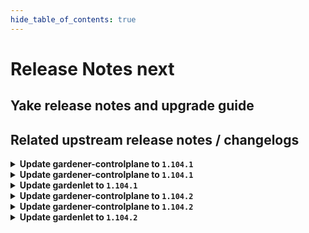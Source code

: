 ```yaml
---
hide_table_of_contents: true
---
```


# Release Notes next

## Yake release notes and upgrade guide

## Related upstream release notes / changelogs


<details>
<summary><b>Update gardener-controlplane to <code>1.104.1</code></b></summary>

# [gardener/gardener]

## 🐛 Bug Fixes

- `[OPERATOR]` Fix a regression that caused `gardenlet` to not be able to migrate deprecated `failure-domain.beta.kubernetes.io` labels to `topology.kubernetes.io` due to a removed RBAC rule required to patch `PersistentVolume`s. by @plkokanov [#10578]
## 🏃 Others

- `[OPERATOR]` The `gardener/etcd-druid` image has been updated to `v0.22.7`. [Release Notes](https://redirect.github.com/gardener/etcd-druid/releases/tag/v0.22.7) by @ishan16696 [#10592]

## Helm Charts
- controlplane: `europe-docker.pkg.dev/gardener-project/releases/charts/gardener/controlplane:v1.104.1`
- gardenlet: `europe-docker.pkg.dev/gardener-project/releases/charts/gardener/gardenlet:v1.104.1`
- operator: `europe-docker.pkg.dev/gardener-project/releases/charts/gardener/operator:v1.104.1`
- resource-manager: `europe-docker.pkg.dev/gardener-project/releases/charts/gardener/resource-manager:v1.104.1`
## Docker Images
- admission-controller: `europe-docker.pkg.dev/gardener-project/releases/gardener/admission-controller:v1.104.1`
- apiserver: `europe-docker.pkg.dev/gardener-project/releases/gardener/apiserver:v1.104.1`
- controller-manager: `europe-docker.pkg.dev/gardener-project/releases/gardener/controller-manager:v1.104.1`
- gardenlet: `europe-docker.pkg.dev/gardener-project/releases/gardener/gardenlet:v1.104.1`
- node-agent: `europe-docker.pkg.dev/gardener-project/releases/gardener/node-agent:v1.104.1`
- operator: `europe-docker.pkg.dev/gardener-project/releases/gardener/operator:v1.104.1`
- resource-manager: `europe-docker.pkg.dev/gardener-project/releases/gardener/resource-manager:v1.104.1`
- scheduler: `europe-docker.pkg.dev/gardener-project/releases/gardener/scheduler:v1.104.1`


</details>

<details>
<summary><b>Update gardener-controlplane to <code>1.104.1</code></b></summary>

# [gardener/gardener]

## 🐛 Bug Fixes

- `[OPERATOR]` Fix a regression that caused `gardenlet` to not be able to migrate deprecated `failure-domain.beta.kubernetes.io` labels to `topology.kubernetes.io` due to a removed RBAC rule required to patch `PersistentVolume`s. by @plkokanov [#10578]
## 🏃 Others

- `[OPERATOR]` The `gardener/etcd-druid` image has been updated to `v0.22.7`. [Release Notes](https://redirect.github.com/gardener/etcd-druid/releases/tag/v0.22.7) by @ishan16696 [#10592]

## Helm Charts
- controlplane: `europe-docker.pkg.dev/gardener-project/releases/charts/gardener/controlplane:v1.104.1`
- gardenlet: `europe-docker.pkg.dev/gardener-project/releases/charts/gardener/gardenlet:v1.104.1`
- operator: `europe-docker.pkg.dev/gardener-project/releases/charts/gardener/operator:v1.104.1`
- resource-manager: `europe-docker.pkg.dev/gardener-project/releases/charts/gardener/resource-manager:v1.104.1`
## Docker Images
- admission-controller: `europe-docker.pkg.dev/gardener-project/releases/gardener/admission-controller:v1.104.1`
- apiserver: `europe-docker.pkg.dev/gardener-project/releases/gardener/apiserver:v1.104.1`
- controller-manager: `europe-docker.pkg.dev/gardener-project/releases/gardener/controller-manager:v1.104.1`
- gardenlet: `europe-docker.pkg.dev/gardener-project/releases/gardener/gardenlet:v1.104.1`
- node-agent: `europe-docker.pkg.dev/gardener-project/releases/gardener/node-agent:v1.104.1`
- operator: `europe-docker.pkg.dev/gardener-project/releases/gardener/operator:v1.104.1`
- resource-manager: `europe-docker.pkg.dev/gardener-project/releases/gardener/resource-manager:v1.104.1`
- scheduler: `europe-docker.pkg.dev/gardener-project/releases/gardener/scheduler:v1.104.1`


</details>

<details>
<summary><b>Update gardenlet to <code>1.104.1</code></b></summary>

# [gardener/gardener]

## 🐛 Bug Fixes

- `[OPERATOR]` Fix a regression that caused `gardenlet` to not be able to migrate deprecated `failure-domain.beta.kubernetes.io` labels to `topology.kubernetes.io` due to a removed RBAC rule required to patch `PersistentVolume`s. by @plkokanov [#10578]
## 🏃 Others

- `[OPERATOR]` The `gardener/etcd-druid` image has been updated to `v0.22.7`. [Release Notes](https://redirect.github.com/gardener/etcd-druid/releases/tag/v0.22.7) by @ishan16696 [#10592]

## Helm Charts
- controlplane: `europe-docker.pkg.dev/gardener-project/releases/charts/gardener/controlplane:v1.104.1`
- gardenlet: `europe-docker.pkg.dev/gardener-project/releases/charts/gardener/gardenlet:v1.104.1`
- operator: `europe-docker.pkg.dev/gardener-project/releases/charts/gardener/operator:v1.104.1`
- resource-manager: `europe-docker.pkg.dev/gardener-project/releases/charts/gardener/resource-manager:v1.104.1`
## Docker Images
- admission-controller: `europe-docker.pkg.dev/gardener-project/releases/gardener/admission-controller:v1.104.1`
- apiserver: `europe-docker.pkg.dev/gardener-project/releases/gardener/apiserver:v1.104.1`
- controller-manager: `europe-docker.pkg.dev/gardener-project/releases/gardener/controller-manager:v1.104.1`
- gardenlet: `europe-docker.pkg.dev/gardener-project/releases/gardener/gardenlet:v1.104.1`
- node-agent: `europe-docker.pkg.dev/gardener-project/releases/gardener/node-agent:v1.104.1`
- operator: `europe-docker.pkg.dev/gardener-project/releases/gardener/operator:v1.104.1`
- resource-manager: `europe-docker.pkg.dev/gardener-project/releases/gardener/resource-manager:v1.104.1`
- scheduler: `europe-docker.pkg.dev/gardener-project/releases/gardener/scheduler:v1.104.1`


</details>

<details>
<summary><b>Update gardener-controlplane to <code>1.104.2</code></b></summary>

# [gardener/gardener]

## 🐛 Bug Fixes

- `[OPERATOR]` Fix a bug where the shoot care controller cannot reconcile shoots with `spec.maintenance.confineSpecUpdateRollout=true` and migrated between `secretBindingName` and `credentialsBindingName` until the shoot is reconciled.. by @vpnachev [#10675]
- `[OPERATOR]` An issue was fixed that cause `gardener-operator` to deploy the `gardenlet` into the runtime cluster instead of another intended remote cluster. by @timuthy [#10628]

## Helm Charts
- controlplane: `europe-docker.pkg.dev/gardener-project/releases/charts/gardener/controlplane:v1.104.2`
- gardenlet: `europe-docker.pkg.dev/gardener-project/releases/charts/gardener/gardenlet:v1.104.2`
- operator: `europe-docker.pkg.dev/gardener-project/releases/charts/gardener/operator:v1.104.2`
- resource-manager: `europe-docker.pkg.dev/gardener-project/releases/charts/gardener/resource-manager:v1.104.2`
## Docker Images
- admission-controller: `europe-docker.pkg.dev/gardener-project/releases/gardener/admission-controller:v1.104.2`
- apiserver: `europe-docker.pkg.dev/gardener-project/releases/gardener/apiserver:v1.104.2`
- controller-manager: `europe-docker.pkg.dev/gardener-project/releases/gardener/controller-manager:v1.104.2`
- gardenlet: `europe-docker.pkg.dev/gardener-project/releases/gardener/gardenlet:v1.104.2`
- node-agent: `europe-docker.pkg.dev/gardener-project/releases/gardener/node-agent:v1.104.2`
- operator: `europe-docker.pkg.dev/gardener-project/releases/gardener/operator:v1.104.2`
- resource-manager: `europe-docker.pkg.dev/gardener-project/releases/gardener/resource-manager:v1.104.2`
- scheduler: `europe-docker.pkg.dev/gardener-project/releases/gardener/scheduler:v1.104.2`


</details>

<details>
<summary><b>Update gardener-controlplane to <code>1.104.2</code></b></summary>

# [gardener/gardener]

## 🐛 Bug Fixes

- `[OPERATOR]` Fix a bug where the shoot care controller cannot reconcile shoots with `spec.maintenance.confineSpecUpdateRollout=true` and migrated between `secretBindingName` and `credentialsBindingName` until the shoot is reconciled.. by @vpnachev [#10675]
- `[OPERATOR]` An issue was fixed that cause `gardener-operator` to deploy the `gardenlet` into the runtime cluster instead of another intended remote cluster. by @timuthy [#10628]

## Helm Charts
- controlplane: `europe-docker.pkg.dev/gardener-project/releases/charts/gardener/controlplane:v1.104.2`
- gardenlet: `europe-docker.pkg.dev/gardener-project/releases/charts/gardener/gardenlet:v1.104.2`
- operator: `europe-docker.pkg.dev/gardener-project/releases/charts/gardener/operator:v1.104.2`
- resource-manager: `europe-docker.pkg.dev/gardener-project/releases/charts/gardener/resource-manager:v1.104.2`
## Docker Images
- admission-controller: `europe-docker.pkg.dev/gardener-project/releases/gardener/admission-controller:v1.104.2`
- apiserver: `europe-docker.pkg.dev/gardener-project/releases/gardener/apiserver:v1.104.2`
- controller-manager: `europe-docker.pkg.dev/gardener-project/releases/gardener/controller-manager:v1.104.2`
- gardenlet: `europe-docker.pkg.dev/gardener-project/releases/gardener/gardenlet:v1.104.2`
- node-agent: `europe-docker.pkg.dev/gardener-project/releases/gardener/node-agent:v1.104.2`
- operator: `europe-docker.pkg.dev/gardener-project/releases/gardener/operator:v1.104.2`
- resource-manager: `europe-docker.pkg.dev/gardener-project/releases/gardener/resource-manager:v1.104.2`
- scheduler: `europe-docker.pkg.dev/gardener-project/releases/gardener/scheduler:v1.104.2`


</details>

<details>
<summary><b>Update gardenlet to <code>1.104.2</code></b></summary>

# [gardener/gardener]

## 🐛 Bug Fixes

- `[OPERATOR]` Fix a bug where the shoot care controller cannot reconcile shoots with `spec.maintenance.confineSpecUpdateRollout=true` and migrated between `secretBindingName` and `credentialsBindingName` until the shoot is reconciled.. by @vpnachev [#10675]
- `[OPERATOR]` An issue was fixed that cause `gardener-operator` to deploy the `gardenlet` into the runtime cluster instead of another intended remote cluster. by @timuthy [#10628]

## Helm Charts
- controlplane: `europe-docker.pkg.dev/gardener-project/releases/charts/gardener/controlplane:v1.104.2`
- gardenlet: `europe-docker.pkg.dev/gardener-project/releases/charts/gardener/gardenlet:v1.104.2`
- operator: `europe-docker.pkg.dev/gardener-project/releases/charts/gardener/operator:v1.104.2`
- resource-manager: `europe-docker.pkg.dev/gardener-project/releases/charts/gardener/resource-manager:v1.104.2`
## Docker Images
- admission-controller: `europe-docker.pkg.dev/gardener-project/releases/gardener/admission-controller:v1.104.2`
- apiserver: `europe-docker.pkg.dev/gardener-project/releases/gardener/apiserver:v1.104.2`
- controller-manager: `europe-docker.pkg.dev/gardener-project/releases/gardener/controller-manager:v1.104.2`
- gardenlet: `europe-docker.pkg.dev/gardener-project/releases/gardener/gardenlet:v1.104.2`
- node-agent: `europe-docker.pkg.dev/gardener-project/releases/gardener/node-agent:v1.104.2`
- operator: `europe-docker.pkg.dev/gardener-project/releases/gardener/operator:v1.104.2`
- resource-manager: `europe-docker.pkg.dev/gardener-project/releases/gardener/resource-manager:v1.104.2`
- scheduler: `europe-docker.pkg.dev/gardener-project/releases/gardener/scheduler:v1.104.2`


</details>
